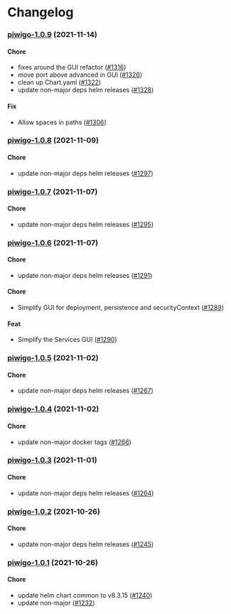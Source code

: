 # Changelog<br>


<a name="piwigo-1.0.9"></a>
### [piwigo-1.0.9](https://github.com/truecharts/apps/compare/piwigo-1.0.8...piwigo-1.0.9) (2021-11-14)

#### Chore

* fixes around the GUI refactor ([#1316](https://github.com/truecharts/apps/issues/1316))
* move port above advanced in GUI ([#1326](https://github.com/truecharts/apps/issues/1326))
* clean up Chart.yaml ([#1322](https://github.com/truecharts/apps/issues/1322))
* update non-major deps helm releases ([#1328](https://github.com/truecharts/apps/issues/1328))

#### Fix

* Allow spaces in paths ([#1306](https://github.com/truecharts/apps/issues/1306))



<a name="piwigo-1.0.8"></a>
### [piwigo-1.0.8](https://github.com/truecharts/apps/compare/piwigo-1.0.7...piwigo-1.0.8) (2021-11-09)

#### Chore

* update non-major deps helm releases ([#1297](https://github.com/truecharts/apps/issues/1297))



<a name="piwigo-1.0.7"></a>
### [piwigo-1.0.7](https://github.com/truecharts/apps/compare/piwigo-1.0.6...piwigo-1.0.7) (2021-11-07)

#### Chore

* update non-major deps helm releases ([#1295](https://github.com/truecharts/apps/issues/1295))



<a name="piwigo-1.0.6"></a>
### [piwigo-1.0.6](https://github.com/truecharts/apps/compare/piwigo-1.0.5...piwigo-1.0.6) (2021-11-07)

#### Chore

* update non-major deps helm releases ([#1291](https://github.com/truecharts/apps/issues/1291))

#### Chore

* Simplify GUI for deployment, persistence and securityContext ([#1289](https://github.com/truecharts/apps/issues/1289))

#### Feat

* Simplify the Services GUI ([#1290](https://github.com/truecharts/apps/issues/1290))



<a name="piwigo-1.0.5"></a>
### [piwigo-1.0.5](https://github.com/truecharts/apps/compare/piwigo-1.0.4...piwigo-1.0.5) (2021-11-02)

#### Chore

* update non-major deps helm releases ([#1267](https://github.com/truecharts/apps/issues/1267))



<a name="piwigo-1.0.4"></a>
### [piwigo-1.0.4](https://github.com/truecharts/apps/compare/piwigo-1.0.3...piwigo-1.0.4) (2021-11-02)

#### Chore

* update non-major docker tags ([#1266](https://github.com/truecharts/apps/issues/1266))



<a name="piwigo-1.0.3"></a>
### [piwigo-1.0.3](https://github.com/truecharts/apps/compare/piwigo-1.0.2...piwigo-1.0.3) (2021-11-01)

#### Chore

* update non-major deps helm releases ([#1264](https://github.com/truecharts/apps/issues/1264))



<a name="piwigo-1.0.2"></a>
### [piwigo-1.0.2](https://github.com/truecharts/apps/compare/piwigo-1.0.1...piwigo-1.0.2) (2021-10-26)

#### Chore

* update non-major deps helm releases ([#1245](https://github.com/truecharts/apps/issues/1245))



<a name="piwigo-1.0.1"></a>
### [piwigo-1.0.1](https://github.com/truecharts/apps/compare/piwigo-1.0.0...piwigo-1.0.1) (2021-10-26)

#### Chore

* update helm chart common to v8.3.15 ([#1240](https://github.com/truecharts/apps/issues/1240))
* update non-major ([#1232](https://github.com/truecharts/apps/issues/1232))


